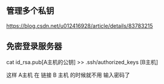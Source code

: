 
## 管理多个私钥

https://blog.csdn.net/u012416928/article/details/83783215

## 免密登录服务器

cat id_rsa.pub[A主机的公钥] >> .ssh/authorized_keys [B主机]

这样 A主机 在  链接 B 主机 的时候就不用  输入密码了
